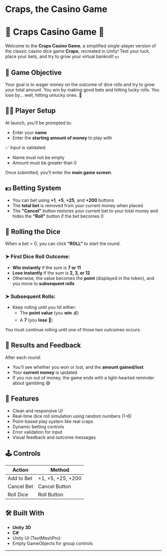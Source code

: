 # Craps, the Casino Game

# 🎲 Craps Casino Game 🎰

Welcome to the **Craps Casino Game**, a simplified single-player version of the classic casino dice game **Craps**, recreated in Unity! Test your luck, place your bets, and try to grow your virtual bankroll! 💵



## 🧠 Game Objective

Your goal is to wager money on the outcome of dice rolls and try to grow your total amount. You win by making good bets and hitting lucky rolls. You lose by… well, hitting unlucky ones. 🎲



## 🧑‍💼 Player Setup

At launch, you’ll be prompted to:
- Enter your **name**
- Enter the **starting amount of money** to play with

✅ Input is validated:
- Name must not be empty
- Amount must be greater than 0



Once submitted, you’ll enter the **main game screen**.



## 💵 Betting System

- You can bet using **+1**, **+5**, **+25**, and **+200** buttons
- The **total bet** is removed from your current money when placed
- The **"Cancel"** button restores your current bet to your total money and hides the **"Roll"** button if the bet becomes 0





## 🎲 Rolling the Dice

When a bet > 0, you can click **“ROLL”** to start the round.

### ➤ First Dice Roll Outcome:

- **Win instantly** if the sum is **7 or 11**
- **Lose instantly** if the sum is **2, 3, or 12**
- Otherwise, the value becomes the **point** (displayed in the token), and you move to **subsequent rolls**





### ➤ Subsequent Rolls:

- Keep rolling until you hit either:
  - The **point value** (you **win** 💰)
  - A **7** (you **lose** 💸)

You must continue rolling until one of those two outcomes occurs.





## 🧾 Results and Feedback

After each round:
- You’ll see whether you won or lost, and the **amount gained/lost**
- Your **current money** is updated
- If you run out of money, the game ends with a light-hearted reminder about gambling 😅





## 🎯 Features

- Clean and responsive UI
- Real-time dice roll simulation using random numbers (1–6)
- Point-based play system like real craps
- Dynamic betting controls
- Error validation for input
- Visual feedback and outcome messages



## 🕹️ Controls

| Action              | Method             |
|---------------------|--------------------|
| Add to Bet          | +1, +5, +25, +200  |
| Cancel Bet          | Cancel Button      |
| Roll Dice           | Roll Button        |



## 🛠️ Built With

- **Unity 3D**
- **C#**
- Unity UI (TextMeshPro)
- Empty GameObjects for group controls

---
